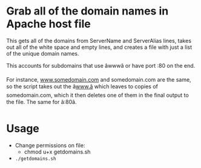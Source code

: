 # Grab all of the domain names in Apache host file

This gets all of the domains from ServerName and ServerAlias lines, takes out all of the white space and empty lines, and creates a file with just a list of the unique domain names.

This accounts for subdomains that use âwwwâ or have port :80 on the end.

For instance, www.somedomain.com and somedomain.com are the same, so the script takes out the âwww.â which leaves to copies of somedomain.com, which it then deletes one of them in the final output to the file. The same for â:80â.

# Usage
- Change permissions on file:
  - chmod u+x getdomains.sh
- `./getdomains.sh`



